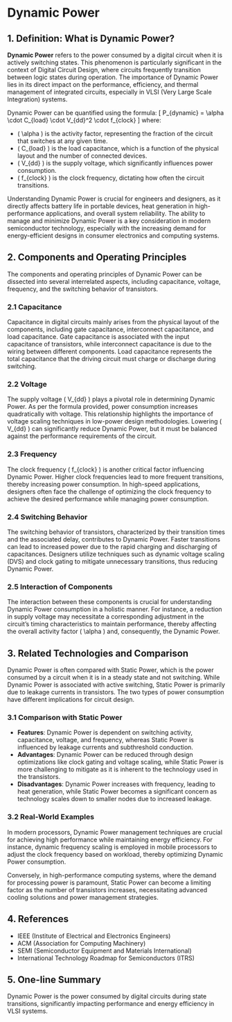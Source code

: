 # Dynamic Power

## 1. Definition: What is **Dynamic Power**?
**Dynamic Power** refers to the power consumed by a digital circuit when it is actively switching states. This phenomenon is particularly significant in the context of Digital Circuit Design, where circuits frequently transition between logic states during operation. The importance of Dynamic Power lies in its direct impact on the performance, efficiency, and thermal management of integrated circuits, especially in VLSI (Very Large Scale Integration) systems.

Dynamic Power can be quantified using the formula:
\[ P_{dynamic} = \alpha \cdot C_{load} \cdot V_{dd}^2 \cdot f_{clock} \]
where:
- \( \alpha \) is the activity factor, representing the fraction of the circuit that switches at any given time.
- \( C_{load} \) is the load capacitance, which is a function of the physical layout and the number of connected devices.
- \( V_{dd} \) is the supply voltage, which significantly influences power consumption.
- \( f_{clock} \) is the clock frequency, dictating how often the circuit transitions.

Understanding Dynamic Power is crucial for engineers and designers, as it directly affects battery life in portable devices, heat generation in high-performance applications, and overall system reliability. The ability to manage and minimize Dynamic Power is a key consideration in modern semiconductor technology, especially with the increasing demand for energy-efficient designs in consumer electronics and computing systems.

## 2. Components and Operating Principles
The components and operating principles of Dynamic Power can be dissected into several interrelated aspects, including capacitance, voltage, frequency, and the switching behavior of transistors. 

### 2.1 Capacitance
Capacitance in digital circuits mainly arises from the physical layout of the components, including gate capacitance, interconnect capacitance, and load capacitance. Gate capacitance is associated with the input capacitance of transistors, while interconnect capacitance is due to the wiring between different components. Load capacitance represents the total capacitance that the driving circuit must charge or discharge during switching. 

### 2.2 Voltage
The supply voltage \( V_{dd} \) plays a pivotal role in determining Dynamic Power. As per the formula provided, power consumption increases quadratically with voltage. This relationship highlights the importance of voltage scaling techniques in low-power design methodologies. Lowering \( V_{dd} \) can significantly reduce Dynamic Power, but it must be balanced against the performance requirements of the circuit.

### 2.3 Frequency
The clock frequency \( f_{clock} \) is another critical factor influencing Dynamic Power. Higher clock frequencies lead to more frequent transitions, thereby increasing power consumption. In high-speed applications, designers often face the challenge of optimizing the clock frequency to achieve the desired performance while managing power consumption.

### 2.4 Switching Behavior
The switching behavior of transistors, characterized by their transition times and the associated delay, contributes to Dynamic Power. Faster transitions can lead to increased power due to the rapid charging and discharging of capacitances. Designers utilize techniques such as dynamic voltage scaling (DVS) and clock gating to mitigate unnecessary transitions, thus reducing Dynamic Power.

### 2.5 Interaction of Components
The interaction between these components is crucial for understanding Dynamic Power consumption in a holistic manner. For instance, a reduction in supply voltage may necessitate a corresponding adjustment in the circuit’s timing characteristics to maintain performance, thereby affecting the overall activity factor \( \alpha \) and, consequently, the Dynamic Power.

## 3. Related Technologies and Comparison
Dynamic Power is often compared with Static Power, which is the power consumed by a circuit when it is in a steady state and not switching. While Dynamic Power is associated with active switching, Static Power is primarily due to leakage currents in transistors. The two types of power consumption have different implications for circuit design.

### 3.1 Comparison with Static Power
- **Features**: Dynamic Power is dependent on switching activity, capacitance, voltage, and frequency, whereas Static Power is influenced by leakage currents and subthreshold conduction.
- **Advantages**: Dynamic Power can be reduced through design optimizations like clock gating and voltage scaling, while Static Power is more challenging to mitigate as it is inherent to the technology used in the transistors.
- **Disadvantages**: Dynamic Power increases with frequency, leading to heat generation, while Static Power becomes a significant concern as technology scales down to smaller nodes due to increased leakage.

### 3.2 Real-World Examples
In modern processors, Dynamic Power management techniques are crucial for achieving high performance while maintaining energy efficiency. For instance, dynamic frequency scaling is employed in mobile processors to adjust the clock frequency based on workload, thereby optimizing Dynamic Power consumption. 

Conversely, in high-performance computing systems, where the demand for processing power is paramount, Static Power can become a limiting factor as the number of transistors increases, necessitating advanced cooling solutions and power management strategies.

## 4. References
- IEEE (Institute of Electrical and Electronics Engineers)
- ACM (Association for Computing Machinery)
- SEMI (Semiconductor Equipment and Materials International)
- International Technology Roadmap for Semiconductors (ITRS)

## 5. One-line Summary
Dynamic Power is the power consumed by digital circuits during state transitions, significantly impacting performance and energy efficiency in VLSI systems.